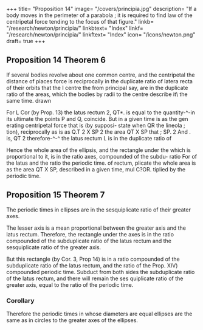+++
title= "Proposition 14"
image= "/covers/principia.jpg"
description= "If a body moves in the perimeter of a parabola ; it is required to find law of the centripetal force tending to the focus of that figure."
linkb= "/research/newton/principia/"
linkbtext= "Index"
linkf= "/research/newton/principia/"
linkftext= "Index"
icon= "/icons/newton.png"
draft= true
+++


## Proposition 14 Theorem 6

If several bodies revolve about one common centre, and the centripetal the distance of places force is reciprocally in the duplicate ratio of latera recta of their orbits that the
I
centre
the
from
principal
say,
are in the duplicate ratio of the areas, which the bodies by radii
to the centre describe it\ the same time.
drawn

For
L
Cor
(by Prop. 13) the latus rectum
2,
QT*.
is
equal to the quantity-^-in
its
ultimate
the points P and Q, coincide.
But
in a given time is as the gen
erating centripetal force that is (by supposi-
state
when
QR
the lineola
;
tion), reciprocally as
is
as
Q.T 2 X SP 2
the area
QT
X
SP
that
;
SP.
2
And
.
is,
QT
2
therefore-^-^
the latus rectum
L
is
in the duplicate ratio of


Hence the whole area of the ellipsis, and the rectangle under the
which
is proportional to it, is in the ratio
axes,
compounded of the subdu-
ratio
For
of
the
latus
and
the
ratio
the periodic time.
of
rectum,
plicate
the whole area is as the area QT X SP, described in a given time, mul
C?OR.
tiplied
by the periodic time.


## Proposition 15 Theorem 7

The periodic times in ellipses are in the sesquiplicate ratio of their greater axes.

The lesser axis is a mean proportional between the greater axis and the latus rectum. Therefore, the rectangle under the axes is in the ratio compounded of the  subduplicate ratio of the latus rectum and the sesquiplicate ratio of the greater axis.

But this rectangle (by Cor. 3, Prop 14) is 
in a ratio compounded of the subduplicate ratio of the latus rectum, and the ratio of the 
Prop. XIV)
compounded
 periodic time.
Subduct from both sides
the subduplicate ratio of the latus rectum, and there will remain the ses
quiplicate ratio of the greater axis, equal to the ratio of the periodic time.

### Corollary 

Therefore the periodic times in whose diameters are equal ellipses are the same as in circles to the greater axes of the ellipses.

